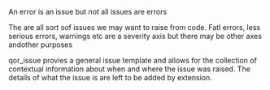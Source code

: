 An error is an issue but not all issues are errors

The are all sort sof issues we may want to raise from code. Fatl errors, less serious errors, warnings etc are a severity axis but there may be other axes andother purposes

qor_issue provies a general issue template and allows for the collection of contextual information about when and where the issue was raised. The details of what the issue is are left to be added by extension.


